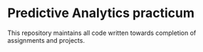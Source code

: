 # Predictive Analytics practicum
This repository maintains all code written towards completion of assignments and projects.
